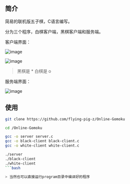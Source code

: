 ## 简介

简易的联机版五子棋，C语言编写。

分为三个程序，白棋客户端，黑棋客户端和服务端。

客户端界面：

![image](https://github.com/user-attachments/assets/2604122b-e17f-4649-aa33-37f8510bd0de)

![image](https://github.com/user-attachments/assets/61517a50-b910-4aef-955a-bf06ce2667cb)

> 黑棋是 *  白棋是 o

服务端界面：

![image](https://github.com/user-attachments/assets/dece8481-3af4-48b8-9281-5d9f380d9ff1)

## 使用

```bash
git clone https://github.com/flying-pig-z/Online-Gomoku

cd /Online-Gomoku

gcc -o server server.c
gcc -o black-client black-client.c 
gcc -o white-client white-client.c

./server
./black-client
./white-client
```bash

> 当然也可以直接运行program目录中编译好的程序
